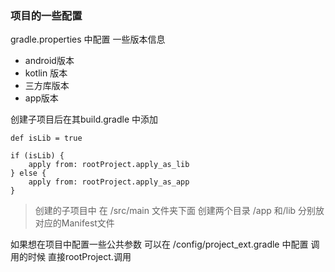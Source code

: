 

### 项目的一些配置

gradle.properties 中配置 一些版本信息

 * android版本
 * kotlin 版本
 * 三方库版本
 * app版本
 
创建子项目后在其build.gradle 中添加

```
def isLib = true

if (isLib) {
    apply from: rootProject.apply_as_lib
} else {
    apply from: rootProject.apply_as_app
}

```

> 创建的子项目中 在 /src/main 文件夹下面 创建两个目录  /app 和/lib 分别放对应的Manifest文件

 
如果想在项目中配置一些公共参数 可以在 /config/project_ext.gradle 中配置 调用的时候 直接rootProject.调用
